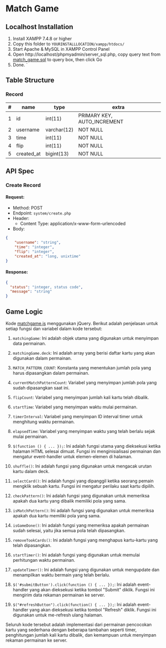 # Match Game

## Localhost Installation
1. Install XAMPP 7.4.8 or higher
2. Copy this folder to `YOURINSTALLLOCATION/xampp/htdocs/`
3. Start Apache & MySQL in XAMPP Control Panel
4. Open http://localhost/phpmyadmin/server_sql.php, copy query text from [match_game.sql](./match_game.sql) to query box, then click Go
5. Done.
`
## Table Structure
### Record
\# | name | type | extra
--- | --- | --- | --- 
1 | id | int(11) | PRIMARY KEY, AUTO_INCREMENT 
2 | username | varchar(12) | NOT NULL
3 | time | int(11) | NOT NULL
4 | flip | int(11) | NOT NULL
5 | created_at | bigint(13) | NOT NULL

## API Spec
### Create Record
#### Request:
- Method: POST
- Endpoint: `system/create.php`
- Header:
  - Content Type: application/x-www-form-urlencoded
- Body:
```json
{
    "username": "string",
    "time": "integer",
    "flip": "integer",
    "created_at": "long, unixtime"
}
```
#### Response:
```json
{
  "status": "integer, status code",
  "message": "string"
}
```

## Game Logic
Kode [matchgame.js](./js/matchgame.js) menggunakan jQuery. Berikut adalah penjelasan untuk setiap fungsi dan variabel dalam kode tersebut:

1. `matchingGame`: Ini adalah objek utama yang digunakan untuk menyimpan data permainan.

2. `matchingGame.deck`: Ini adalah array yang berisi daftar kartu yang akan digunakan dalam permainan.

3. `MATCH_PATTERN_COUNT`: Konstanta yang menentukan jumlah pola yang harus dipasangkan dalam permainan.

4. `currentMatchPatternCount`: Variabel yang menyimpan jumlah pola yang sudah dipasangkan saat ini.

5. `flipCount`: Variabel yang menyimpan jumlah kali kartu telah dibalik.

6. `startTime`: Variabel yang menyimpan waktu mulai permainan.

7. `timerInterval`: Variabel yang menyimpan ID interval timer untuk menghitung waktu permainan.

8. `elapsedTime`: Variabel yang menyimpan waktu yang telah berlalu sejak mulai permainan.

9. `$(function () { ... });`: Ini adalah fungsi utama yang dieksekusi ketika halaman HTML selesai dimuat. Fungsi ini menginisialisasi permainan dan mengatur event-handler untuk elemen-elemen di halaman.

10. `shuffle()`: Ini adalah fungsi yang digunakan untuk mengacak urutan kartu dalam deck.

11. `selectCard()`: Ini adalah fungsi yang dipanggil ketika seorang pemain mengklik sebuah kartu. Fungsi ini mengatur perilaku saat kartu dipilih.

12. `checkPattern()`: Ini adalah fungsi yang digunakan untuk memeriksa apakah dua kartu yang dibalik memiliki pola yang sama.

13. `isMatchPattern()`: Ini adalah fungsi yang digunakan untuk memeriksa apakah dua kartu memiliki pola yang sama.

14. `isGameDone()`: Ini adalah fungsi yang memeriksa apakah permainan sudah selesai, yaitu jika semua pola telah dipasangkan.

15. `removeTookCards()`: Ini adalah fungsi yang menghapus kartu-kartu yang telah dipasangkan.

16. `startTimer()`: Ini adalah fungsi yang digunakan untuk memulai perhitungan waktu permainan.

17. `updateTimer()`: Ini adalah fungsi yang digunakan untuk mengupdate dan menampilkan waktu bermain yang telah berlalu.

18. `$('#submitButton').click(function () { ... });`: Ini adalah event-handler yang akan dieksekusi ketika tombol "Submit" diklik. Fungsi ini mengirim data rekaman permainan ke server.

19. `$("#refreshButton").click(function() { ... });`: Ini adalah event-handler yang akan dieksekusi ketika tombol "Refresh" diklik. Fungsi ini digunakan untuk me-refresh ulang halaman.

Seluruh kode tersebut adalah implementasi dari permainan pencocokan kartu yang sederhana dengan beberapa tambahan seperti timer, penghitungan jumlah kali kartu dibalik, dan kemampuan untuk menyimpan rekaman permainan ke server.
